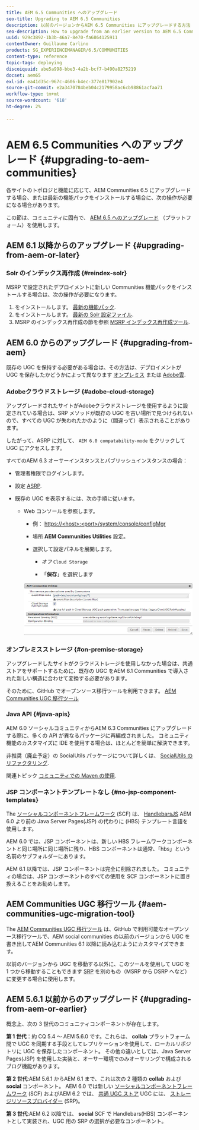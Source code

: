 ```yaml
---
title: AEM 6.5 Communities へのアップグレード
seo-title: Upgrading to AEM 6.5 Communities
description: 以前のバージョンからAEM 6.5 Communities にアップグレードする方法
seo-description: How to upgrade from an earlier version to AEM 6.5 Communities
uuid: 929c3892-1b3b-46a7-8e70-fa6864125911
contentOwner: Guillaume Carlino
products: SG_EXPERIENCEMANAGER/6.5/COMMUNITIES
content-type: reference
topic-tags: deploying
discoiquuid: abe5a998-bbe3-4a2b-bcf7-b490a8275219
docset: aem65
exl-id: ea41d35c-967c-4606-b4ec-377e817902e4
source-git-commit: e2a3470784beb04c2179958ac6cb98861acfaa71
workflow-type: tm+mt
source-wordcount: '618'
ht-degree: 2%

---
```


# AEM 6.5 Communities へのアップグレード {#upgrading-to-aem-communities}

各サイトのトポロジと機能に応じて、AEM Communities 6.5 にアップグレードする場合、または最新の機能パックをインストールする場合に、次の操作が必要になる場合があります。

この節は、コミュニティに固有で、 [AEM 6.5 へのアップグレード](/help/sites-deploying/upgrade.md) （プラットフォーム）を使用します。

## AEM 6.1 以降からのアップグレード {#upgrading-from-aem-or-later}

### Solr のインデックス再作成 {#reindex-solr}

MSRP で設定されたデプロイメントに新しい Communities 機能パックをインストールする場合は、次の操作が必要になります。

1. をインストールします。 [最新の機能パック](/help/communities/deploy-communities.md#latestfeaturepack).
1. をインストールします。 [最新の Solr 設定ファイル](/help/communities/msrp.md#upgrading).
1. MSRP のインデックス再作成の節を参照 [MSRP インデックス再作成ツール](/help/communities/msrp.md#msrp-reindex-tool).

## AEM 6.0 からのアップグレード {#upgrading-from-aem}

既存の UGC を保持する必要がある場合は、その方法は、デプロイメントが UGC を保存したかどうかによって異なります [オンプレミス](#on-premise-storage) または [Adobe雲](#adobe-cloud-storage).

### Adobeクラウドストレージ {#adobe-cloud-storage}

アップグレードされたサイトがAdobeクラウドストレージを使用するように設定されている場合は、SRP メソッドが既存の UGC を古い場所で見つけられないので、すべての UGC が失われたかのように（間違って）表示されることがあります。

したがって、ASRP に対して、 `AEM 6.0 compatability-mode` をクリックして UGC にアクセスします。

すべてのAEM 6.3 オーサーインスタンスとパブリッシュインスタンスの場合：

* 管理者権限でログインします。
* 設定 [ASRP](/help/communities/asrp.md).
* 既存の UGC を表示するには、次の手順に従います。

   * Web コンソールを参照します。

      * 例： [https://&lt;host>:&lt;port>/system/console/configMgr](https://localhost:4502/system/console/configMgr)

      * 場所 **AEM Communities Utilities** 設定。
      * 選択して設定パネルを展開します。

         * *オフ* `Cloud Storage`

         * 「**保存**」を選択します

     ![utilities](assets/utilities.png)

### オンプレミスストレージ {#on-premise-storage}

アップグレードしたサイトがクラウドストレージを使用しなかった場合は、共通ストアをサポートするために、既存の UGC をAEM 6.1 Communities で導入された新しい構造に合わせて変換する必要があります。

そのために、GitHub でオープンソース移行ツールを利用できます。
[AEM Communities UGC 移行ツール](https://github.com/Adobe-Marketing-Cloud/communities-ugc-migration)

### Java API {#java-apis}

AEM 6.0 ソーシャルコミュニティからAEM 6.3 Communities にアップグレードする際に、多くの API が異なるパッケージに再編成されました。 コミュニティ機能のカスタマイズに IDE を使用する場合は、ほとんどを簡単に解決できます。

非推奨（廃止予定）の SocialUtils パッケージについて詳しくは、 [SocialUtils のリファクタリング](/help/communities/socialutils.md).

関連トピック [コミュニティでの Maven の使用](/help/communities/maven.md).

### JSP コンポーネントテンプレートなし {#no-jsp-component-templates}

The [ソーシャルコンポーネントフレームワーク](/help/communities/scf.md) (SCF) は、 [HandlebarsJS](https://handlebarsjs.com/) AEM 6.0 より前の Java Server Pages(JSP) の代わりに (HBS) テンプレート言語を使用します。

AEM 6.0 では、JSP コンポーネントは、新しい HBS フレームワークコンポーネントと同じ場所に同じ場所に残り、HBS コンポーネントは通常、「hbs」という名前のサブフォルダーにあります。

AEM 6.1 以降では、JSP コンポーネントは完全に削除されました。 コミュニティの場合は、JSP コンポーネントのすべての使用を SCF コンポーネントに置き換えることをお勧めします。

## AEM Communities UGC 移行ツール {#aem-communities-ugc-migration-tool}

The [AEM Communities UGC 移行ツール](https://github.com/Adobe-Marketing-Cloud/communities-ugc-migration) は、GitHub で利用可能なオープンソース移行ツールで、AEM social communities の以前のバージョンから UGC を書き出してAEM Communities 6.1 以降に読み込むようにカスタマイズできます。

以前のバージョンから UGC を移動する以外に、このツールを使用して UGC を 1 つから移動することもできます [SRP](/help/communities/working-with-srp.md) を別のもの（MSRP から DSRP へなど）に変更する場合に使用します。

## AEM 5.6.1 以前からのアップグレード {#upgrading-from-aem-or-earlier}

概念上、次の 3 世代のコミュニティコンポーネントが存在します。

**第 1 世代**：約 CQ 5.4 ～ AEM 5.6.0 です。これらは、 **collab** プラットフォーム間で UGC を同期する手段としてレプリケーションを使用して、ローカルリポジトリに UGC を保存したコンポーネント。 その他の違いとしては、Java Server Pages(JSP) を使用した実装と、オーサー環境でのみオーサリングで構成されるブログ機能があります。

**第 2 世代**:AEM 5.6.1 からAEM 6.1 まで、これは次の 2 種類の **collab** および **social** コンポーネント。 AEM 6.0 では新しい [ソーシャルコンポーネントフレームワーク](/help/communities/scf.md) (SCF) およびAEM 6.2 では、 [共通 UGC ストア](/help/communities/working-with-srp.md) UGC には、 [ストレージリソースプロバイダー](/help/communities/srp.md) (SRP)。

**第 3 世代**:AEM 6.2 以降では、 **social** SCF で Handlebars(HBS) コンポーネントとして実装され、UGC 用の SRP の選択が必要なコンポーネント。
